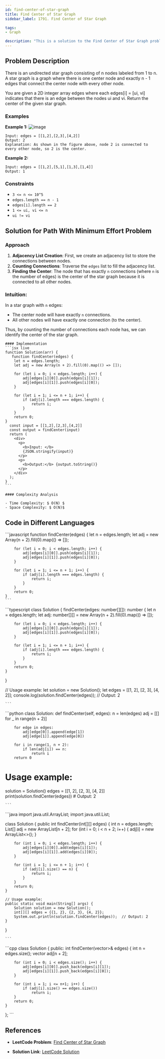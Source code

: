 ```yaml
---
id: find-center-of-star-graph
title: Find Center of Star Graph
sidebar_label: 1791. Find Center of Star Graph

tags:
- Graph

description: "This is a solution to the Find Center of Star Graph problem on LeetCode."
---
```


## Problem Description
There is an undirected star graph consisting of n nodes labeled from 1 to n. A star graph is a graph where there is one center node and exactly n - 1 edges that connect the center node with every other node.

You are given a 2D integer array edges where each edges[i] = [ui, vi] indicates that there is an edge between the nodes ui and vi. Return the center of the given star graph.

### Examples

**Example 1:**
![image](https://assets.leetcode.com/uploads/2021/02/24/star_graph.png)
```
Input: edges = [[1,2],[2,3],[4,2]]
Output: 2
Explanation: As shown in the figure above, node 2 is connected to every other node, so 2 is the center.

```

**Example 2:**

```
Input: edges = [[1,2],[5,1],[1,3],[1,4]]
Output: 1
```


### Constraints
- `3 <= n <= 10^5`
- `edges.length == n - 1`
- `edges[i].length == 2`
- `1 <= ui, vi <= n`
- `ui != vi`

## Solution for Path With Minimum Effort Problem
### Approach 

1. **Adjacency List Creation**: First, we create an adjacency list to store the connections between nodes.
2. **Counting Connections**: Traverse the `edges` list to fill the adjacency list.
3. **Finding the Center**: The node that has exactly `n` connections (where `n` is the number of edges) is the center of the star graph because it is connected to all other nodes.

### Intuition:
In a star graph with `n` edges:
- The center node will have exactly `n` connections.
- All other nodes will have exactly one connection (to the center).

Thus, by counting the number of connections each node has, we can identify the center of the star graph.

<Tabs>
  <TabItem value="Solution" label="Solution">

    #### Implementation
    ```jsx live
    function Solution(arr) {
       function findCenter(edges) {
        let n = edges.length;
        let adj = new Array(n + 2).fill(0).map(() => []);

        for (let i = 0; i < edges.length; i++) {
            adj[edges[i][0]].push(edges[i][1]);
            adj[edges[i][1]].push(edges[i][0]);
        }

        for (let i = 1; i <= n + 1; i++) {
            if (adj[i].length === edges.length) {
                return i;
            }
        }
        return 0;
    }
      const input = [[1,2],[2,3],[4,2]]
      const output = findCenter(input)
      return (
        <div>
          <p>
            <b>Input: </b>
            {JSON.stringify(input)}
          </p>
          <p>
            <b>Output:</b> {output.toString()}
          </p>
        </div>
      );
    }
    ```

    #### Complexity Analysis

    - Time Complexity: $ O(N) $ 
    - Space Complexity: $ O(N)$

   ## Code in Different Languages
   <Tabs>
  <TabItem value="JavaScript" label="JavaScript">
  <SolutionAuthor name="@hiteshgahanolia"/>
   ```javascript
    function findCenter(edges) {
        let n = edges.length;
        let adj = new Array(n + 2).fill(0).map(() => []);

        for (let i = 0; i < edges.length; i++) {
            adj[edges[i][0]].push(edges[i][1]);
            adj[edges[i][1]].push(edges[i][0]);
        }

        for (let i = 1; i <= n + 1; i++) {
            if (adj[i].length === edges.length) {
                return i;
            }
        }
        return 0;
    }
    ```

  </TabItem>
  <TabItem value="TypeScript" label="TypeScript">
  <SolutionAuthor name="@hiteshgahanolia"/> 
   ```typescript
   class Solution {
    findCenter(edges: number[][]): number {
        let n = edges.length;
        let adj: number[][] = new Array(n + 2).fill(0).map(() => []);

        for (let i = 0; i < edges.length; i++) {
            adj[edges[i][0]].push(edges[i][1]);
            adj[edges[i][1]].push(edges[i][0]);
        }

        for (let i = 1; i <= n + 1; i++) {
            if (adj[i].length === edges.length) {
                return i;
            }
        }
        return 0;
    }
}

// Usage example:
let solution = new Solution();
let edges = [[1, 2], [2, 3], [4, 2]];
console.log(solution.findCenter(edges)); // Output: 2

    ```
  </TabItem>
  <TabItem value="Python" label="Python">
  <SolutionAuthor name="@hiteshgahanolia"/>
   ```python
   class Solution:
    def findCenter(self, edges):
        n = len(edges)
        adj = [[] for _ in range(n + 2)]

        for edge in edges:
            adj[edge[0]].append(edge[1])
            adj[edge[1]].append(edge[0])

        for i in range(1, n + 2):
            if len(adj[i]) == n:
                return i
        return 0

# Usage example:
solution = Solution()
edges = [[1, 2], [2, 3], [4, 2]]
print(solution.findCenter(edges))  # Output: 2

    ```

  </TabItem>
  <TabItem value="Java" label="Java">
  <SolutionAuthor name="@hiteshgahanolia"/>
   ```java
   import java.util.ArrayList;
import java.util.List;

class Solution {
    public int findCenter(int[][] edges) {
        int n = edges.length;
        List<Integer>[] adj = new ArrayList[n + 2];
        for (int i = 0; i < n + 2; i++) {
            adj[i] = new ArrayList<>();
        }

        for (int i = 0; i < edges.length; i++) {
            adj[edges[i][0]].add(edges[i][1]);
            adj[edges[i][1]].add(edges[i][0]);
        }

        for (int i = 1; i <= n + 1; i++) {
            if (adj[i].size() == n) {
                return i;
            }
        }
        return 0;
    }

    // Usage example:
    public static void main(String[] args) {
        Solution solution = new Solution();
        int[][] edges = {{1, 2}, {2, 3}, {4, 2}};
        System.out.println(solution.findCenter(edges));  // Output: 2
    }
}

    ```

  </TabItem>
  <TabItem value="C++" label="C++">
  <SolutionAuthor name="@hiteshgahanolia"/>
   ```cpp
   class Solution {
public:
    int findCenter(vector<vector<int>>& edges) {
        int n = edges.size();
        vector<int> adj[n + 2];

        for (int i = 0; i < edges.size(); i++) {
            adj[edges[i][0]].push_back(edges[i][1]);
            adj[edges[i][1]].push_back(edges[i][0]);
        }

        for (int i = 1; i <= n+1; i++) {
            if (adj[i].size() == edges.size())
                return i;
        }
        return 0;
    }
};
    ```
</TabItem>
</Tabs>

  </TabItem>
</Tabs>

## References

- **LeetCode Problem**: [Find Center of Star Graph](https://leetcode.com/problems/find-center-of-star-graph/description/)

- **Solution Link**: [LeetCode Solution](https://leetcode.com/problems/find-center-of-star-graph/description/)

